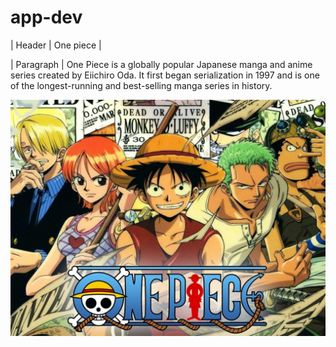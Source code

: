# app-dev
| Header | One piece |

| Paragraph | One Piece is a globally popular Japanese manga and anime series created by Eiichiro Oda. It first began serialization in 1997 and is one of the longest-running and best-selling manga series in history.

![One piece banner](onepiece.jpg)

